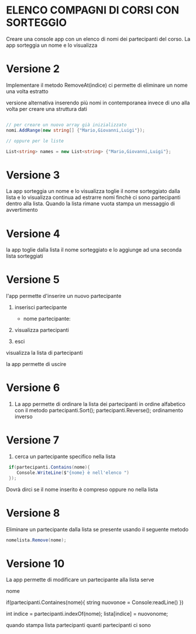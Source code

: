 # ELENCO COMPAGNI DI CORSI CON SORTEGGIO


Creare una console app con un elenco di nomi  dei partecipanti del corso.
La app sorteggia un nome e lo visualizza  

# Versione 2

Implementare il metodo RemoveAt(indice) ci permette di eliminare un nome una volta estratto


versione alternativa inserendo più nomi in contemporanea invece di uno alla volta per creare una struttura dati

```c#

// per creare un nuovo array già inizializzato
nomi.AddRange(new string[] {"Mario,Giovanni,Luigi"});

// oppure per le liste

List<string> names = new List<string> {"Mario,Giovanni,Luigi"};

```

# Versione 3

La app sorteggia un nome e lo visualizza
toglie il nome sorteggiato dalla lista e lo visualizza 
continua ad estrarre nomi finchè ci sono partecipanti dentro alla lista.
Quando la lista rimane vuota stampa un messaggio di avvertimento

# Versione 4

la app toglie dalla lista il nome sorteggiato e lo aggiunge ad una seconda lista sorteggiati

# Versione 5

l'app permette d'inserire un nuovo partecipante
1. inserisci partecipante 

    - nome partecipante:

2. visualizza partecipanti

3. esci

visualizza la lista di partecipanti

la app permette di uscire

# Versione 6

1. La app permette di ordinare la lista dei partecipanti in ordine alfabetico con il metodo partecipanti.Sort();
partecipanti.Reverse(); ordinamento inverso

# Versione 7

1.  cerca un partecipante specifico nella lista
```c#
 if(partecipanti.Contains(nome){
    Console.WriteLine($"{nome} è nell'elenco ")
 });

 ```

Dovrà dirci se il nome inserito è compreso oppure no nella lista


# Versione 8

Eliminare un partecipante dalla lista se presente usando il seguente metodo 

```c#
nomelista.Remove(nome);
```

# Versione 10

La app permette di modificare un partecipante alla lista
serve 

nome

if(partecipanti.Containes(nome){
    string nuovonoe = Console:readLine()
})

int indice = partecipanti.indexOf(nome);
lista[indice] = nuovonome;

quando stampa lista partecipanti quanti partecipanti ci sono

